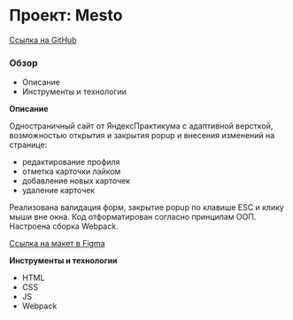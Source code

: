 # Проект: Mesto

[Ссылка на GitHub](https://ilmirakhalilova.github.io/mesto/)

### Обзор
* Описание
* Инструменты и технологии

**Описание**

Одностраничный сайт от ЯндексПрактикума с адаптивной версткой, возможностью открытия и закрытия popup и внесения изменений на странице:
- редактирование профиля
- отметка карточки лайком
- добавление новых карточек
- удаление карточек

Реализована валидация форм, закрытие popup по клавише ESC и клику мыши вне окна. Код отформатирован согласно принципам ООП. Настроена сборка Webpack.

[Ссылка на макет в Figma](https://www.figma.com/file/2cn9N9jSkmxD84oJik7xL7/JavaScript.-Sprint-4?node-id=0%3A1)

**Инструменты и технологии**
* HTML
* CSS
* JS
* Webpack